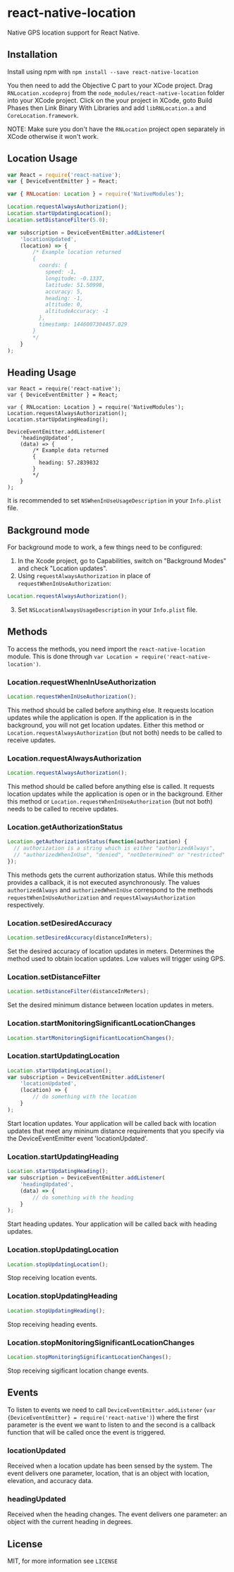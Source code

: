 # react-native-location

Native GPS location support for React Native.

## Installation
Install using npm with `npm install --save react-native-location`

You then need to add the Objective C part to your XCode project. Drag `RNLocation.xcodeproj` from the `node_modules/react-native-location` folder into your XCode project. Click on the your project in XCode, goto Build Phases then Link Binary With Libraries and add `libRNLocation.a` and `CoreLocation.framework`.

NOTE: Make sure you don't have the `RNLocation` project open separately in XCode otherwise it won't work.

## Location Usage
```javascript
var React = require('react-native');
var { DeviceEventEmitter } = React;

var { RNLocation: Location } = require('NativeModules');

Location.requestAlwaysAuthorization();
Location.startUpdatingLocation();
Location.setDistanceFilter(5.0);

var subscription = DeviceEventEmitter.addListener(
    'locationUpdated',
    (location) => {
        /* Example location returned
        {
          coords: {
            speed: -1,
            longitude: -0.1337,
            latitude: 51.50998,
            accuracy: 5,
            heading: -1,
            altitude: 0,
            altitudeAccuracy: -1
          },
          timestamp: 1446007304457.029
        }
        */
    }
);
```

## Heading Usage

```
var React = require('react-native');
var { DeviceEventEmitter } = React;

var { RNLocation: Location } = require('NativeModules');
Location.requestAlwaysAuthorization();
Location.startUpdatingHeading();

DeviceEventEmitter.addListener(
    'headingUpdated',
    (data) => {
        /* Example data returned
        {
          heading: 57.2839832
        }
        */
    }
);
```

It is recommended to set `NSWhenInUseUsageDescription` in your `Info.plist` file.

## Background mode
For background mode to work, a few things need to be configured:
1. In the Xcode project, go to Capabilities, switch on "Background Modes" and check "Location updates".
2. Using `requestAlwaysAuthorization` in place of `requestWhenInUseAuthorization`:

```javascript
Location.requestAlwaysAuthorization();
```

3. Set `NSLocationAlwaysUsageDescription` in your `Info.plist` file.

## Methods

To access the methods, you need import the `react-native-location` module. This is done through `var Location = require('react-native-location')`.

### Location.requestWhenInUseAuthorization
```javascript
Location.requestWhenInUseAuthorization();
```

This method should be called before anything else. It requests location updates while the application is open. If the application is in the background, you will not get location updates. Either this method or `Location.requestAlwaysAuthorization` (but not both) needs to be called to receive updates.

### Location.requestAlwaysAuthorization
```javascript
Location.requestAlwaysAuthorization();
```

This method should be called before anything else is called.  It requests location updates while the application is open or in the background. Either this method or `Location.requestWhenInUseAuthorization` (but not both) needs to be called to receive updates.

### Location.getAuthorizationStatus
```javascript
Location.getAuthorizationStatus(function(authorization) {
  // authorization is a string which is either "authorizedAlways",
  // "authorizedWhenInUse", "denied", "notDetermined" or "restricted"
});
```

This methods gets the current authorization status. While this methods provides a callback, it is not executed asynchronously. The values `authorizedAlways` and `authorizedWhenInUse` correspond to the methods `requestWhenInUseAuthorization` and `requestAlwaysAuthorization` respectively.

### Location.setDesiredAccuracy
```javascript
Location.setDesiredAccuracy(distanceInMeters);
```

Set the desired accuracy of location updates in meters.  Determines the method used to obtain location updates.  Low values will trigger using GPS.

### Location.setDistanceFilter
```javascript
Location.setDistanceFilter(distanceInMeters);
```

Set the desired minimum distance between location updates in meters.

### Location.startMonitoringSignificantLocationChanges
```javascript
Location.startMonitoringSignificantLocationChanges();
```
### Location.startUpdatingLocation
```javascript
Location.startUpdatingLocation();
var subscription = DeviceEventEmitter.addListener(
    'locationUpdated',
    (location) => {
        // do something with the location
    }
);
```

Start location updates.  Your application will be called back with location updates that meet any mininum distance requirements that you specify via the DeviceEventEmitter event 'locationUpdated'.

### Location.startUpdatingHeading
```javascript
Location.startUpdatingHeading();
var subscription = DeviceEventEmitter.addListener(
    'headingUpdated',
    (data) => {
        // do something with the heading
    }
);
```

Start heading updates.  Your application will be called back with heading updates.

### Location.stopUpdatingLocation
```javascript
Location.stopUpdatingLocation();
```

Stop receiving location events.

### Location.stopUpdatingHeading
```javascript
Location.stopUpdatingHeading();
```

Stop receiving heading events.

### Location.stopMonitoringSignificantLocationChanges
```javascript
Location.stopMonitoringSignificantLocationChanges();
```

Stop receiving sigificant location change events.

## Events
To listen to events we need to call `DeviceEventEmitter.addListener` (`var {DeviceEventEmitter} = require('react-native')`) where the first parameter is the event we want to listen to and the second is a callback function that will be called once the event is triggered.

### locationUpdated
Received when a location update has been sensed by the system.  The event delivers one parameter, location, that is an object with location, elevation, and accuracy data.

### headingUpdated
Received when the heading changes.  The event delivers one parameter: an object with the current heading in degrees.

## License
MIT, for more information see `LICENSE`
